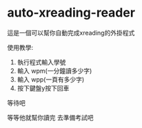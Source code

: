 # auto-xreading-reader
這是一個可以幫你自動完成xreading的外掛程式

使用教學:
1. 執行程式輸入學號
2. 輸入 wpm(一分鐘讀多少字)
3. 輸入 wpp(一頁有多少字)
4. 按下鍵盤y按下回車


等待吧



等等他就幫你讀完
去準備考試吧

